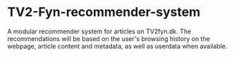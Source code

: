 # TV2-Fyn-recommender-system
A modular recommender system for articles on TV2fyn.dk. The recommendations will be based on the user's browsing history on the webpage, article content and metadata, as well as userdata when available.

